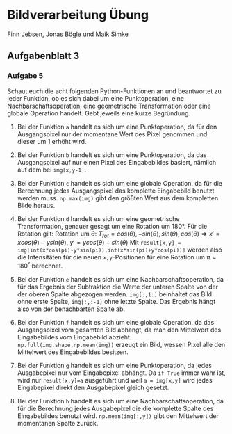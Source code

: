 # Bildverarbeitung Übung

Finn Jebsen, Jonas Bögle und Maik Simke

## Aufgabenblatt 3

### Aufgabe 5

Schaut euch die acht folgenden Python-Funktionen an und beantwortet zu jeder Funktion, ob es sich dabei um eine Punktoperation, eine Nachbarschaftsoperation, eine geometrische Transformation oder eine globale Operation handelt. Gebt jeweils eine kurze Begründung.

1. Bei der Funktion `a` handelt es sich um eine Punktoperation, da für den Ausgangspixel nur der momentane Wert des Pixel genommen und dieser um 1 erhöht wird.

   

2. Bei der Funktion `b` handelt es sich um eine Punktoperation, da das Ausgangspixel auf nur einen Pixel des Eingabebildes basiert, nämlich auf dem bei `img[x,y-1]`.

   

3. Bei der Funktion `c` handelt es sich um eine globale Operation, da für die Berechnung jedes Ausgangspixel das komplette Eingabebild benutzt werden muss. `np.max(img)` gibt den größten Wert aus dem kompletten Bilde heraus.

   

4. Bei der Funktion `d` handelt es sich um eine geometrische Transformation, genauer gesagt um eine Rotation um 180°.
   Für die Rotation gilt:
   Rotation um $\theta$: $T_{rot} = cos(\theta), -sin(\theta), sin(\theta), cos(\theta) \Rightarrow x' = xcos(\theta) - ysin(\theta),~ y' = ycos(\theta) + sin(\theta)$
   Mit `result[x,y] = img[int(x*cos(pi)-y*sin(pi)),int(x*sin(pi)+y*cos(pi))]` werden also die Intensitäten für die neuen `x,y`-Positionen für eine Rotation um $\pi = 180^°$ berechnet.

   

5. Bei der Funktion `e` handelt es sich um eine Nachbarschaftsoperation, da für das Ergebnis der Subtraktion die Werte der unteren Spalte von der der oberen Spalte abgezogen werden.
   `img[:,1:]` beinhaltet das Bild ohne erste Spalte, `img[:,:-1]` ohne letzte Spalte. Das Ergebnis hängt also von der benachbarten Spalte ab.

   

6. Bei der Funktion `f` handelt es sich um eine globale Operation, da das Ausgangspixel vom gesamten Bild abhängt, da man den Mittelwert des Eingabebildes vom Eingabebild abzieht. `np.full(img.shape,np.mean(img))` erzeugt ein Bild, wessen Pixel alle den Mittelwert des Eingabebildes besitzen.

   

7. Bei der Funktion `g` handelt es sich um eine Punktoperation, da jedes Ausgabepixel nur vom Eingabepixel abhängt. Da `if True` immer wahr ist, wird nur `result[x,y]=a` ausgeführt und weil `a = img[x,y]` wird jedes Eingabepixel direkt den Ausgabepixel gleich gesetzt.

   

8. Bei der Funktion `h` handelt es sich um eine Nachbarschaftsoperation, da für die Berechnung jedes Ausgabepixel die die komplette Spalte des Eingabebildes benutzt wird.
   `np.mean(img[:,y])` gibt den Mittelwert der momentanen Spalte zurück.